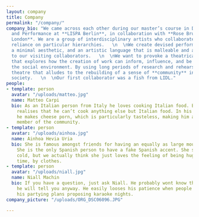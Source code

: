 ```yaml
---
layout: company
title: Company
permalink: "/company/"
company_bio: "We came across each other during our master’s course in Devising Theatre
  and Performance at **LISPA Berlin**, in collaboration with **Rose Bruford College
  London**. We are a group of interdisciplinary artists who collaborate without the
  reliance on particular hierarchies.   \n  \nWe create devised performances using
  a minimal aesthetic, and an artistic language that is malleable and accommodating
  to our visiting collaborators.   \n  \nWe want to provoke a theatrical experience
  that explores how the creation of work can inform, influence, and be affected by
  the social environment. By using long periods of research and rehearsal, we create
  theatre that alludes to the rebuilding of a sense of **community** in contemporary
  society.   \n  \nOur first collaborator was a fish from LIDL."
people:
- template: person
  avatar: "/uploads/matteo.jpg"
  name: Matteo Carpi
  bio: As an Italian person from Italy he loves cooking Italian food. But thinks nobody
    realises that he can’t cook anything else but Italian food. In his spare time,
    he makes cheese porn, which is particularly tasteless, making him a respectable
    member of the community.
- template: person
  avatar: "/uploads/ainhoa.jpg"
  name: Ainhoa Hevia Uria
  bio: She is famous amongst friends for having an equally as large mouth as Niall.
    She is the only Spanish person to have a fake Spanish accent. She says she’s always
    cold, but we actually think she just loves the feeling of being hugged, all the
    time, by clothes.
- template: person
  avatar: "/uploads/niall.jpg"
  name: Niall Machin
  bio: If you have a question, just ask Niall. He probably wont know the answer, but
    he will tell you anyway. He easily looses his patience when people try to boycott
    his partying plans proposing karaoke nights.
company_picture: "/uploads/ORG_DSC06096.JPG"

---
```

